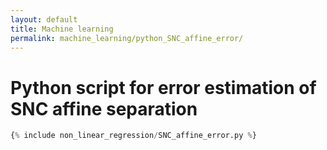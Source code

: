 ```yaml
---
layout: default
title: Machine learning
permalink: machine_learning/python_SNC_affine_error/
---
```


# Python script for error estimation of SNC affine separation

```python
{% include non_linear_regression/SNC_affine_error.py %}
```
